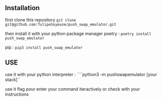 ## Installation

first clone this repository
```git clone git@github.com:TulipeSoyeuse/push_swap_emulator.git```

then install it with your python package manager
poetry :
```poetry install push_swap_emulator```

pip :
````pip3 install push_swap_emulator````

## USE

use it with your python interpreter :
````python3 -m pushswapemulator [your stack]``

use it flag pour enter your command iteractively or check with your instructions
